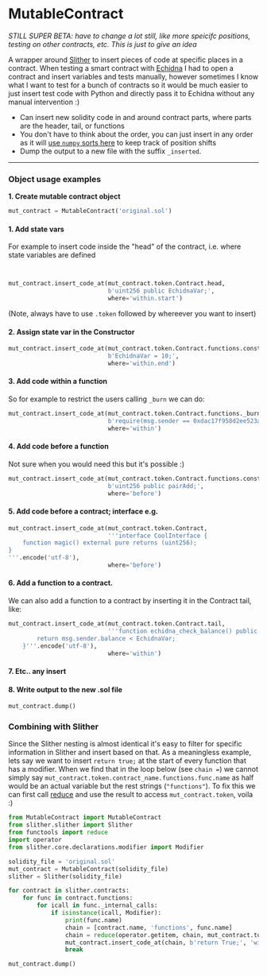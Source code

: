 # MutableContract

_STILL SUPER BETA: have to change a lot still, like more speicifc positions, testing on other contracts, etc. This is just to give an idea_

A wrapper around [Slither](https://github.com/crytic/slither) to insert pieces of code at specific places in a contract. When testing a smart contract with [Echidna](https://github.com/crytic/echidna) I had to open a contract and insert variables and tests manually, however sometimes I know what I want to test for a bunch of contracts so it would be much easier to just insert test code with Python and directly pass it to Echidna without any manual intervention :)

- Can insert new solidity code in and around contract parts, where parts are the header, tail, or functions
- You don't have to think about the order, you can just insert in any order as it will [use `numpy` sorts here](https://github.com/AstraGodz/MutableContract/blob/da9576fc16f407cc5470d2187d374945673259f7/MutableContract.py#L71-L79) to keep track of position shifts
- Dump the output to a new file with the suffix `_inserted`. 

---

### Object usage examples

<b> 1. Create mutable contract object </b>
  
  ```python
  mut_contract = MutableContract('original.sol')
  ```
  

#### 1. Add state vars

For example to insert code inside the "head" of the contract, i.e. where state variables are defined

```python


mut_contract.insert_code_at(mut_contract.token.Contract.head,
                            b'uint256 public EchidnaVar;',
                            where='within.start')
```
(Note, always have to use `.token` followed by whereever you want to insert)

#### 2. Assign state var in the Constructor
```Python
mut_contract.insert_code_at(mut_contract.token.Contract.functions.constructor,
                            b'EchidnaVar = 10;',
                            where='within.end')
```

#### 3. Add code within a function
So for example to restrict the users calling `_burn` we can do:

```python
mut_contract.insert_code_at(mut_contract.token.Contract.functions._burn,
                            b'require(msg.sender == 0xdac17f958d2ee523a2206206994597c13d831ec7);',
                            where='within')
```

#### 4. Add code before a function
Not sure when you would need this but it's possible :)
```python
mut_contract.insert_code_at(mut_contract.token.Contract.functions.constructor,
                            b'uint256 public pairAdd;',
                            where='before')
```

#### 5. Add code before a contract; interface e.g.

```python
mut_contract.insert_code_at(mut_contract.token.Contract,
                            '''interface CoolInterface {
    function magic() external pure returns (uint256);
}
'''.encode('utf-8'),
                            where='before')
```

#### 6. Add a function to a contract.

We can also add a function to a contract by inserting it in the Contract tail, like:

```python
mut_contract.insert_code_at(mut_contract.token.Contract.tail,
                            '''function echidna_check_balance() public returns(bool) {
        return msg.sender.balance < EchidnaVar;
    }'''.encode('utf-8'),
                            where='within')
```

#### 7. Etc.. any insert

#### 8. Write output to the new .sol file

```python
mut_contract.dump()
```

### Combining with Slither

Since the Slither nesting is almost identical it's easy to filter for specific information in Slither and insert based
on that. As a meaningless example, lets say we want to insert `return true;` at the start of every function that has a
modifier. When we find that in the loop below (see `chain =`) we cannot simply
say `mut_contract.token.contract_name.functions.func.name` as half would be an actual variable but the rest
strings (`"functions"`). To fix this we can first
call [reduce](https://docs.python.org/3/library/functools.html#functools.reduce) and use the result to
access `mut_contract.token`, voila :)

```python
from MutableContract import MutableContract
from slither.slither import Slither
from functools import reduce
import operator
from slither.core.declarations.modifier import Modifier

solidity_file = 'original.sol'
mut_contract = MutableContract(solidity_file)
slither = Slither(solidity_file)

for contract in slither.contracts:
    for func in contract.functions:
        for icall in func._internal_calls:
            if isinstance(icall, Modifier):
                print(func.name)
                chain = [contract.name, 'functions', func.name]
                chain = reduce(operator.getitem, chain, mut_contract.token)
                mut_contract.insert_code_at(chain, b'return True;', 'within.start')
                break

mut_contract.dump()

```